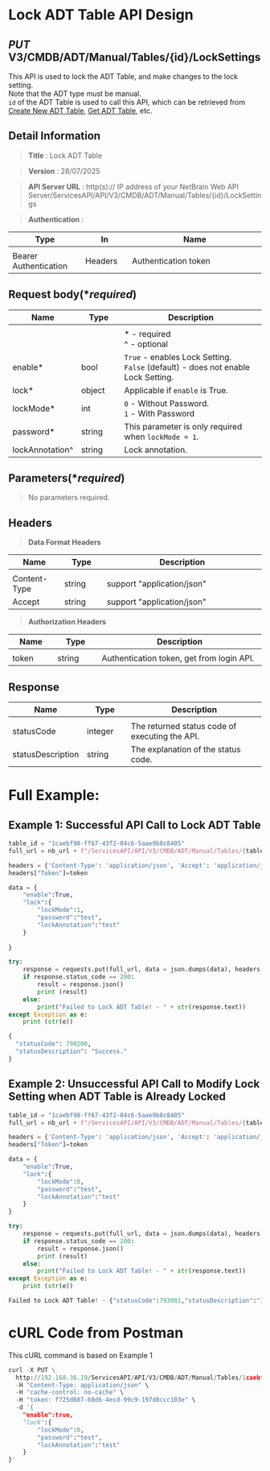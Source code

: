
# Lock ADT Table API Design

## ***PUT*** V3/CMDB/ADT/Manual/Tables/{id}/LockSettings
This API is used to lock the ADT Table, and make changes to the lock setting. <br> Note that the ADT type must be manual. <br>
`id` of the ADT Table is used to call this API, which can be retrieved from [Create New ADT Table](https://github.com/NetBrainAPI/NetBrain-REST-API-R12.1/blob/main/REST%20APIs%20Documentation/ADT%20(Automation%20Data%20Table)/Create%20New%20ADT%20Table.md), [Get ADT Table](https://github.com/NetBrainAPI/NetBrain-REST-API-R12.1/blob/main/REST%20APIs%20Documentation/ADT%20(Automation%20Data%20Table)/Get%20ADT%20Table.md), etc.

## Detail Information

> **Title** : Lock ADT Table<br>

> **Version** : 28/07/2025

> **API Server URL** : http(s):// IP address of your NetBrain Web API Server/ServicesAPI/API/V3/CMDB/ADT/Manual/Tables/{id}/LockSettings

> **Authentication** : 

|**Type**|**In**|**Name**|
|------|------|------|
|<img width=100/>|<img width=100/>|<img width=500/>|
|Bearer Authentication| Headers | Authentication token | 

## Request body(****required***)
|**Name**|**Type**|**Description**|
|------|------|------|
|<img width=100/>|<img width=100/>|<img width=500/>|
|||* - required<br />^ - optional|
|enable*|bool|`True` - enables Lock Setting. <br>`False` (default) - does not enable Lock Setting. |
|lock*|object|Applicable if `enable` is True. |
|lockMode*|int|`0` - Without Password. <br> `1` - With Password |
|password*|string| This parameter is only required when `lockMode = 1`.|
|lockAnnotation^|string| Lock annotation. |

## Parameters(****required***)
>No parameters required.


## Headers

> **Data Format Headers**

|**Name**|**Type**|**Description**|
|------|------|------|
|<img width=100/>|<img width=100/>|<img width=500/>|
| Content-Type | string  | support "application/json" |
| Accept | string  | support "application/json" |

> **Authorization Headers**

|**Name**|**Type**|**Description**|
|------|------|------|
|<img width=100/>|<img width=100/>|<img width=500/>|
| token | string  | Authentication token, get from login API. |

## Response
|**Name**|**Type**|**Description**|
|------|------|------|
|<img width=100/>|<img width=100/>|<img width=500/>|
|statusCode| integer | The returned status code of executing the API.  |
|statusDescription| string | The explanation of the status code.  |


# Full Example:
## Example 1: Successful API Call to Lock ADT Table
```python
table_id = "1caebf98-ff67-43f2-84c6-5aae9b8c8405"
full_url = nb_url + f"/ServicesAPI/API/V3/CMDB/ADT/Manual/Tables/{table_id}/LockSettings"

headers = {'Content-Type': 'application/json', 'Accept': 'application/json'}
headers["Token"]=token

data = {
    "enable":True,
    "lock":{
        "lockMode":1,
        "password":"test",
        "lockAnnotation":"test"
    }    
     
}

try:
    response = requests.put(full_url, data = json.dumps(data), headers = headers, verify = False)
    if response.status_code == 200:
        result = response.json()
        print (result)
    else:
        print("Failed to Lock ADT Table! - " + str(response.text))
except Exception as e:
    print (str(e)) 
```
```python
{
  "statusCode": 790200,
  "statusDescription": "Success."
}
```

## Example 2: Unsuccessful API Call to Modify Lock Setting when ADT Table is Already Locked
```python
table_id = "1caebf98-ff67-43f2-84c6-5aae9b8c8405"
full_url = nb_url + f"/ServicesAPI/API/V3/CMDB/ADT/Manual/Tables/{table_id}/LockSettings"

headers = {'Content-Type': 'application/json', 'Accept': 'application/json'}
headers["Token"]=token

data = {
    "enable":True,
    "lock":{
        "lockMode":0,
        "password":"test",
        "lockAnnotation":"test"
    }
}

try:
    response = requests.put(full_url, data = json.dumps(data), headers = headers, verify = False)
    if response.status_code == 200:
        result = response.json()
        print (result)
    else:
        print("Failed to Lock ADT Table! - " + str(response.text))
except Exception as e:
    print (str(e))
```
```python
Failed to Lock ADT Table! - {"statusCode":793001,"statusDescription":"Inner exception. This table is locked.  Please enable editing first."}
```

# cURL Code from Postman
This cURL command is based on Example 1
```python
curl -X PUT \
  http://192.168.36.19/ServicesAPI/API/V3/CMDB/ADT/Manual/Tables/1caebf98-ff67-43f2-84c6-5aae9b8c8405/LockSettings \
  -H "Content-Type: application/json" \
  -H "cache-control: no-cache" \
  -H "token: f725d607-60d6-4ecd-99c9-197d8ccc103e" \
  -d '{
    "enable":true,
    "lock":{
        "lockMode":0,
        "password":"test",
        "lockAnnotation":"test"
    }
}'
```
